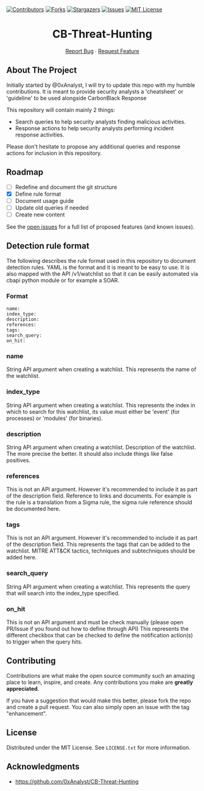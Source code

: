 <!-- Improved compatibility of back to top link: See: https://github.com/othneildrew/Best-README-Template/pull/73 -->
<a name="readme-top"></a>
<!--
*** Thanks for checking out the Best-README-Template. If you have a suggestion
*** that would make this better, please fork the repo and create a pull request
*** or simply open an issue with the tag "enhancement".
*** Don't forget to give the project a star!
*** Thanks again! Now go create something AMAZING! :D
-->



<!-- PROJECT SHIELDS -->
<!--
*** I'm using markdown "reference style" links for readability.
*** Reference links are enclosed in brackets [ ] instead of parentheses ( ).
*** See the bottom of this document for the declaration of the reference variables
*** for contributors-url, forks-url, etc. This is an optional, concise syntax you may use.
*** https://www.markdownguide.org/basic-syntax/#reference-style-links
-->
[![Contributors][contributors-shield]][contributors-url]
[![Forks][forks-shield]][forks-url]
[![Stargazers][stars-shield]][stars-url]
[![Issues][issues-shield]][issues-url]
[![MIT License][license-shield]][license-url]


<div align="center">
<h1 align="center">CB-Threat-Hunting</h1>
    <a href="https://github.com/Sam0x90/CB-Threat-Hunting/issues">Report Bug</a>
    ·
    <a href="https://github.com/Sam0x90/CB-Threat-Hunting/issues">Request Feature</a>
  </p>
</div>

<!-- ABOUT THE PROJECT -->
## About The Project

Initially started by @0xAnalyst, I will try to update this repo with my humble contributions.
It is meant to provide security analysts a 'cheatsheet' or 'guideline' to be used alongside CarbonBlack Response

This repository will contain mainly 2 things:
- Search queries to help security analysts finding malicious activities.
- Response actions to help security analysts performing incident response activities.

Please don't hesitate to propose any additional queries and response actions for inclusion in this repository.

## Roadmap

- [ ] Redefine and document the git structure
- [x] Define rule format
- [ ] Document usage guide
- [ ] Update old queries if needed
- [ ] Create new content

See the [open issues](https://github.com/0xAnalyst/DefenderATPQueries/issues) for a full list of proposed features (and known issues).


## Detection rule format
The following describes the rule format used in this repository to document detection rules.
YAML is the format and it is meant to be easy to use. It is also mapped with the API /v1/watchlist so that it can be easily automated via cbapi python module or for example a SOAR.

### Format
```
name: 
index_type: 
description: 
references: 
tags: 
search_query: 
on_hit: 
```

### name
String API argument when creating a watchlist.
This represents the name of the watchlist.

### index_type
String API argument when creating a watchlist.
This represents the index in which to search for this watchlist, its value must either be 'event' (for processes) or 'modules' (for binaries).

### description
String API argument when creating a watchlist.
Description of the watchlist. The more precise the better. It should also include things like false positives.

### references
This is not an API argument. However it's recommended to include it as part of the description field.
Reference to links and documents. For example is the rule is a translation from a Sigma rule, the sigma rule reference should be documented here. 

### tags
This is not an API argument. However it's recommended to include it as part of the description field.
This represents the tags that can be added to the watchlist. MITRE ATT&CK tactics, techniques and subtechniques should be added here. 

### search_query
String API argument when creating a watchlist.
This represents the query that will search into the index_type specified. 

### on_hit
This is not an API argument and must be check manually (please open PR/Issue if you found out how to define through API)
This represents the different checkbox that can be checked to define the notification action(s) to trigger when the query hits.

<!-- CONTRIBUTING -->
## Contributing

Contributions are what make the open source community such an amazing place to learn, inspire, and create. Any contributions you make are **greatly appreciated**.

If you have a suggestion that would make this better, please fork the repo and create a pull request. You can also simply open an issue with the tag "enhancement".

<!-- LICENSE -->
## License

Distributed under the MIT License. See `LICENSE.txt` for more information.

<!-- ACKNOWLEDGMENTS -->
## Acknowledgments

* []() https://github.com/0xAnalyst/CB-Threat-Hunting

<!-- MARKDOWN LINKS & IMAGES -->
<!-- https://www.markdownguide.org/basic-syntax/#reference-style-links -->
[contributors-shield]: https://img.shields.io/github/contributors/Sam0x90/CB-Threat-Hunting.svg?style=for-the-badge
[contributors-url]: https://github.com/Sam0x90/CB-Threat-Hunting/graphs/contributors
[forks-shield]: https://img.shields.io/github/forks/Sam0x90/CB-Threat-Hunting.svg?style=for-the-badge
[forks-url]: https://github.com/Sam0x90/CB-Threat-Hunting/forks
[stars-shield]: https://img.shields.io/github/stars/Sam0x90/CB-Threat-Hunting.svg?style=for-the-badge
[stars-url]: https://github.com/Sam0x90/CB-Threat-Hunting/stargazers
[issues-shield]: https://img.shields.io/github/issues/Sam0x90/CB-Threat-Hunting.svg?style=for-the-badge
[issues-url]: https://github.com/Sam0x90/CB-Threat-Hunting/issues
[license-shield]: https://img.shields.io/github/license/Sam0x90/CB-Threat-Hunting.svg?style=for-the-badge
[license-url]: https://github.com/Sam0x90/CB-Threat-Hunting/blob/master/LICENSE
[product-screenshot]: images/screenshot.png
[Next.js]: https://img.shields.io/badge/next.js-000000?style=for-the-badge&logo=nextdotjs&logoColor=white
[Next-url]: https://nextjs.org/
[React.js]: https://img.shields.io/badge/React-20232A?style=for-the-badge&logo=react&logoColor=61DAFB
[React-url]: https://reactjs.org/
[Vue.js]: https://img.shields.io/badge/Vue.js-35495E?style=for-the-badge&logo=vuedotjs&logoColor=4FC08D
[Vue-url]: https://vuejs.org/
[Angular.io]: https://img.shields.io/badge/Angular-DD0031?style=for-the-badge&logo=angular&logoColor=white
[Angular-url]: https://angular.io/
[Svelte.dev]: https://img.shields.io/badge/Svelte-4A4A55?style=for-the-badge&logo=svelte&logoColor=FF3E00
[Svelte-url]: https://svelte.dev/
[Laravel.com]: https://img.shields.io/badge/Laravel-FF2D20?style=for-the-badge&logo=laravel&logoColor=white
[Laravel-url]: https://laravel.com
[Bootstrap.com]: https://img.shields.io/badge/Bootstrap-563D7C?style=for-the-badge&logo=bootstrap&logoColor=white
[Bootstrap-url]: https://getbootstrap.com
[JQuery.com]: https://img.shields.io/badge/jQuery-0769AD?style=for-the-badge&logo=jquery&logoColor=white
[JQuery-url]: https://jquery.com 
